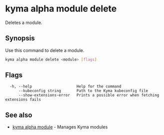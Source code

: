 # kyma alpha module delete

Deletes a module.

## Synopsis

Use this command to delete a module.

```bash
kyma alpha module delete <module> [flags]
```

## Flags

```text
  -h, --help                    Help for the command
      --kubeconfig string       Path to the Kyma kubeconfig file
      --show-extensions-error   Prints a possible error when fetching extensions fails
```

## See also

* [kyma alpha module](kyma_alpha_module.md) - Manages Kyma modules
